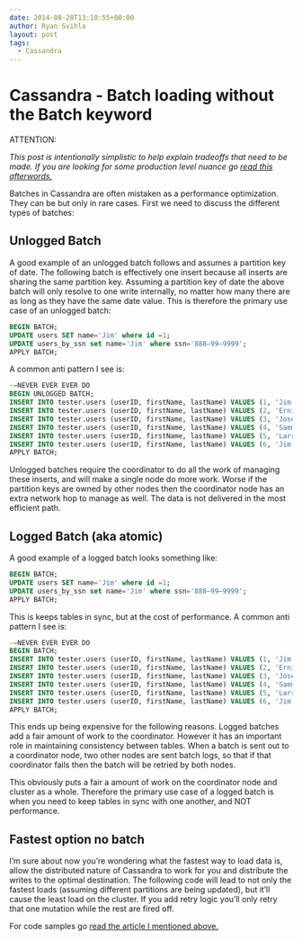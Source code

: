 ```yaml
---
date: 2014-08-28T13:10:55+00:00
author: Ryan Svihla
layout: post
tags:
  - Cassandra
---
```

<h1>Cassandra - Batch loading without the Batch keyword</h1>
ATTENTION:

_This post is intentionally simplistic to help explain tradeoffs that need to be made. If you are looking for some production level nuance go [read this afterwords.](https://blog.foundev.pro/2016/04/29/cassandra-batch-loading-without-the-batch-the-nuanced-edition.html)_

Batches in Cassandra are often mistaken as a performance optimization. They can be but only in rare cases. First we need to discuss the different types of batches:

## Unlogged Batch

A good example of an unlogged batch follows and assumes a partition key of date. The following batch is effectively one insert because all inserts are sharing the same partition key. Assuming a partition key of date the above batch will only resolve to one write internally, no matter how many there are as long as they have the same date value. This is therefore the primary use case of an unlogged batch:

```sql
BEGIN BATCH; 
UPDATE users SET name='Jim' where id =1; 
UPDATE users_by_ssn set name='Jim' where ssn='888–99–9999'; 
APPLY BATCH;
```

A common anti pattern I see is:

```sql
-—NEVER EVER EVER DO 
BEGIN UNLOGGED BATCH;
INSERT INTO tester.users (userID, firstName, lastName) VALUES (1, 'Jim', 'James') 
INSERT INTO tester.users (userID, firstName, lastName) VALUES (2, 'Ernie', 'Orosco') 
INSERT INTO tester.users (userID, firstName, lastName) VALUES (3, 'Jose', 'Garza') 
INSERT INTO tester.users (userID, firstName, lastName) VALUES (4, 'Sammy', 'Mason') 
INSERT INTO tester.users (userID, firstName, lastName) VALUES (5, 'Larry', 'Bird') 
INSERT INTO tester.users (userID, firstName, lastName) VALUES (6, 'Jim', 'Smith') 
APPLY BATCH; 
```

Unlogged batches require the coordinator to do all the work of managing these inserts, and will make a single node do more work. Worse if the partition keys are owned by other nodes then the coordinator node has an extra network hop to manage as well. The data is not delivered in the most efficient path.

## Logged Batch (aka atomic)

A good example of a logged batch looks something like:

```sql
BEGIN BATCH; 
UPDATE users SET name='Jim' where id =1; 
UPDATE users_by_ssn set name='Jim' where ssn='888–99–9999'; 
APPLY BATCH;
```

This is keeps tables in sync, but at the cost of performance. A common anti pattern I see is:

```sql
-—NEVER EVER EVER DO 
BEGIN BATCH; 
INSERT INTO tester.users (userID, firstName, lastName) VALUES (1, 'Jim', 'James') 
INSERT INTO tester.users (userID, firstName, lastName) VALUES (2, 'Ernie', 'Orosco') 
INSERT INTO tester.users (userID, firstName, lastName) VALUES (3, 'Jose', 'Garza') 
INSERT INTO tester.users (userID, firstName, lastName) VALUES (4, 'Sammy', 'Mason') 
INSERT INTO tester.users (userID, firstName, lastName) VALUES (5, 'Larry', 'Bird') 
INSERT INTO tester.users (userID, firstName, lastName) VALUES (6, 'Jim', 'Smith') 
APPLY BATCH; 
```

This ends up being expensive for the following reasons. Logged batches add a fair amount of work to the coordinator. However it has an important role in maintaining consistency between tables. When a batch is sent out to a coordinator node, two other nodes are sent batch logs, so that if that coordinator fails then the batch will be retried by both nodes.

This obviously puts a fair a amount of work on the coordinator node and cluster as a whole. Therefore the primary use case of a logged batch is when you need to keep tables in sync with one another, and NOT performance.

## Fastest option no batch

I’m sure about now you’re wondering what the fastest way to load data is, allow the distributed nature of Cassandra to work for you and distribute the writes to the optimal destination. The following code will lead to not only the fastest loads (assuming different partitions are being updated), but it’ll cause the least load on the cluster. If you add retry logic you’ll only retry that one mutation while the rest are fired off.

For code samples go [read the article I mentioned above.](https://blog.foundev.pro/2016/04/29/cassandra-batch-loading-without-the-batch-the-nuanced-edition.html)
